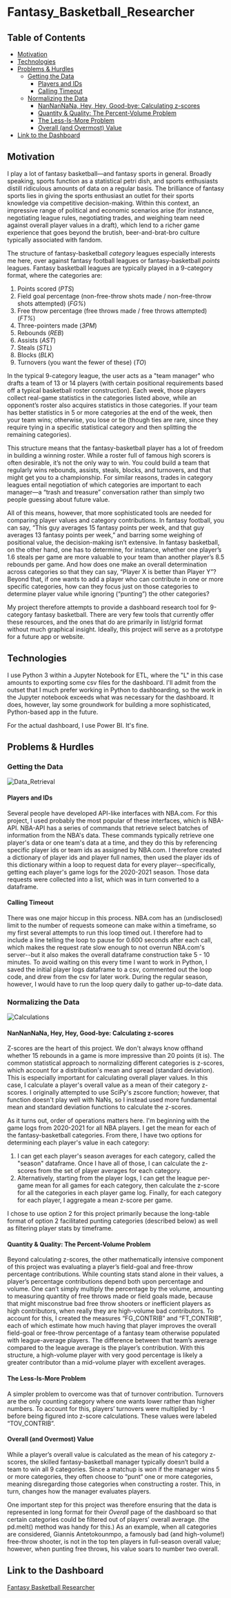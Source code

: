 # Fantasy_Basketball_Researcher

## Table of Contents

- [Motivation](#Motivation)
- [Technologies](#Technologies)
- [Problems & Hurdles](#Problems-&-Hurdles)
  * [Getting the Data](#Getting-the-Data)
    + [Players and IDs](#Playes-and-IDs)
    + [Calling Timeout](#Calling-Timeout)
  * [Normalizing the Data](#Normalizing-the-Data)
    + [NanNanNaNa, Hey, Hey, Good-bye: Calculating z-scores](#nannannana-hey-hey-good-bye-calculating-z-scores)
    + [Quantity & Quality: The Percent-Volume Problem](#quantity--quality-the-percent-volume-problem)
    + [The Less-Is-More Problem](#The-Less-Is-More-Problem)
    + [Overall (and Overmost) Value](#Overall-and-Overmost-Value)
 - [Link to the Dashboard](#Link-to-the-Dashboard)

## Motivation

I play a lot of fantasy basketball—and fantasy sports in general. Broadly speaking, sports function as a statistical petri dish, and sports enthusiasts distill ridiculous amounts of data on a regular basis. The brilliance of fantasy sports lies in giving the sports enthusiast an outlet for their sports knowledge via competitive decision-making. Within this context, an impressive range of political and economic scenarios arise (for instance, negotiating league rules, negotiating trades, and weighing team need against overall player values in a draft), which lend to a richer game experience that goes beyond the brutish, beer-and-brat-bro culture typically associated with fandom.

The structure of fantasy-basketball *category* leagues especially interests me here, over against fantasy football leagues or fantasy-basketball *points* leagues. Fantasy basketball leagues are typically played in a 9-category format, where the categories are:

  1.	Points scored (*PTS*)
  2.  Field goal percentage (non-free-throw shots made / non-free-throw shots attempted) (*FG%*)
  3.	Free throw percentage (free throws made / free throws attempted) (*FT%*)
  4.	Three-pointers made (*3PM*)
  5.	Rebounds (*REB*)
  6.	Assists (*AST*)
  7.	Steals (*STL*)
  8.	Blocks (*BLK*)
  9.	Turnovers (you want the fewer of these) (*TO*)

In the typical 9-category league, the user acts as a "team manager" who drafts a team of 13 or 14 players (with certain positional requirements based off a typical basketball roster construction). Each week, those players collect real-game statistics in the categories listed above, while an opponent’s roster also acquires statistics in those categories. If your team has better statistics in 5 or more categories at the end of the week, then your team wins; otherwise, you lose or tie (though ties are rare, since they require tying in a specific statistical category and then splitting the remaining categories).

This structure means that the fantasy-basketball player has a lot of freedom in building a winning roster. While a roster full of famous high scorers is often desirable, it’s not the only way to win. You could build a team that regularly wins rebounds, assists, steals, blocks, and turnovers, and that might get you to a championship. For similar reasons, trades in category leagues entail negotiation of which categories are important to each manager—a “trash and treasure” conversation rather than simply two people guessing about future value.

All of this means, however, that more sophisticated tools are needed for comparing player values and category contributions. In fantasy football, you can say, “This guy averages 15 fantasy points per week, and that guy averages 13 fantasy points per week,” and barring some weighing of positional value, the decision-making isn’t extensive. In fantasy basketball, on the other hand, one has to determine, for instance, whether one player’s 1.6 steals per game are more valuable to your team than another player’s 8.5 rebounds per game. And how does one make an overall determination across categories so that they can say, “Player X is better than Player Y”? Beyond that, if one wants to add a player who can contribute in one or more specific categories, how can they focus just on those categories to determine player value while ignoring (“punting”) the other categories?

My project therefore attempts to provide a dashboard research tool for 9-category fantasy basketball. There are very few tools that currently offer these resources, and the ones that do are primarily in list/grid format without much graphical insight. Ideally, this project will serve as a prototype for a future app or website.

## Technologies

I use Python 3 within a Jupyter Notebook for ETL, where the "L" in this case amounts to exporting some csv files for the dashboard. I'll admit from the outset that I much prefer working in Python to dashboarding, so the work in the Jupyter notebook exceeds what was necessary for the dashboard. It does, however, lay some groundwork for building a more sophisticated, Python-based app in the future.

For the actual dashboard, I use Power BI. It's fine.

## Problems & Hurdles

### Getting the Data

![Data_Retrieval](https://github.com/jrioross/fantasy_basketball_researcher/blob/main/images/data_retrieval.png)

#### Players and IDs

Several people have developed API-like interfaces with NBA.com. For this project, I used probably the most popular of these interfaces, which is NBA-API. NBA-API has a series of commands that retrieve select batches of information from the NBA's data. These commands typically retrieve one player's data or one team's data at a time, and they do this by referencing specific player ids or team ids as assigned by NBA.com. I therefore created a dictionary of player ids and player full names, then used the player ids of this dictionary within a loop to request data for every player--specifically, getting each player's game logs for the 2020-2021 season. Those data requests were collected into a list, which was in turn converted to a dataframe.

#### Calling Timeout

There was one major hiccup in this process. NBA.com has an (undisclosed) limit to the number of requests someone can make within a timeframe, so my first several attempts to run this loop timed out. I therefore had to include a line telling the loop to pause for 0.600 seconds after each call, which makes the request rate slow enough to not overrun NBA.com's server--but it also makes the overall dataframe construction take 5 - 10 minutes. To avoid waiting on this every time I want to work in Python, I saved the initial player logs dataframe to a csv, commented out the loop code, and drew from the csv for later work. During the regular season, however, I would have to run the loop query daily to gather up-to-date data.

### Normalizing the Data

![Calculations](https://github.com/jrioross/fantasy_basketball_researcher/blob/main/images/calculations.png)

#### NanNanNaNa, Hey, Hey, Good-bye: Calculating z-scores

Z-scores are the heart of this project. We don't always know offhand whether 15 rebounds in a game is more impressive than 20 points (it is). The common statistical approach to normalizing different categories is z-scores, which account for a distribution's mean and spread (standard deviation). This is especially important for calculating overall player values. In this case, I calculate a player's overall value as a mean of their category z-scores. I originally attempted to use SciPy's zscore function; however, that function doesn't play well with NaNs, so I instead used more fundamental mean and standard deviation functions to calculate the z-scores.

As it turns out, order of operations matters here. I'm beginning with the game logs from 2020-2021 for all NBA players. I get the mean for each of the fantasy-basketball categories. From there, I have two options for determining each player's value in each category:

  1. I can get each player's season averages for each category, called the "season" dataframe. Once I have all of those, I can calculate the z-scores from the set of player averages for each category.
  2. Alternatively, starting from the player logs, I can get the league per-game mean for all games for each category, then calculate the z-score for all the categories in each player game log. Finally, for each category for each player, I aggregate a mean z-score per game.

I chose to use option 2 for this project primarily because the long-table format of option 2 facilitated punting categories (described below) as well as filtering player stats by timeframe.

#### Quantity & Quality: The Percent-Volume Problem

Beyond calculating z-scores, the other mathematically intensive component of this project was evaluating a player’s field-goal and free-throw percentage contributions. While counting stats stand alone in their values, a player’s percentage contributions depend both upon percentage and volume. One can’t simply multiply the percentage by the volume, amounting to measuring quantity of free throws made or field goals made, because that might misconstrue bad free throw shooters or inefficient players as high contributors, when really they are high-volume bad contributors. To account for this, I created the measures “FG_CONTRIB” and “FT_CONTRIB”, each of which estimate how much having that player improves the overall field-goal or free-throw percentage of a fantasy team otherwise populated with league-average players. The difference between that team’s average compared to the league average is the player’s contribution. With this structure, a high-volume player with very good percentage is likely a greater contributor than a mid-volume player with excellent averages.

#### The Less-Is-More Problem

A simpler problem to overcome was that of turnover contribution. Turnovers are the only counting category where one wants lower rather than higher numbers. To account for this, players’ turnovers were multiplied by -1 before being figured into z-score calculations. These values were labeled “TOV_CONTRIB”.

#### Overall (and Overmost) Value

While a player’s overall value is calculated as the mean of his category z-scores, the skilled fantasy-basketball manager typically doesn’t build a team to win all 9 categories. Since a matchup is won if the manager wins 5 or more categories, they often choose to “punt“ one or more categories, meaning disregarding those categories when constructing a roster. This, in turn, changes how the manager evaluates players.

One important step for this project was therefore ensuring that the data is represented in long format for their *Overall* page of the dashboard so that certain categories could be filtered out of players’ overall average. (the pd.melt() method was handy for this.) As an example, when all categories are considered, Giannis Antetokounmpo, a famously bad (and high-volume!) free-throw shooter, is not in the top ten players in full-season overall value; however, when punting free throws, his value soars to number two overall.

## Link to the Dashboard

[Fantasy Basketball Researcher](https://app.powerbi.com/view?r=eyJrIjoiNDRjMGQ0NTQtNmIwYy00OGRiLTkwNTQtMjRiYTU0NjBiNGRlIiwidCI6IjEwMWRhNTg3LTE4NDMtNGY1Mi04YjhhLTE3YjA2OWM2NmQzMyIsImMiOjJ9)
